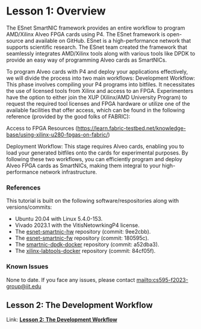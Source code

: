 # Lesson 1: Overview

The ESnet SmartNIC framework provides an entire workflow to program AMD/Xilinx Alveo FPGA cards using P4. The ESnet framework is open-source and available on GitHub. ESnet is a high-performance network that supports scientific research. The ESnet team created the framework that seamlessly integrates AMD/Xilinx tools along with various tools like DPDK to provide an easy way of programming Alveo cards as SmartNICs.

To program Alveo cards with P4 and deploy your applications effectively, we will divide the process into two main workflows:
Development Workflow: This phase involves compiling your P4 programs into bitfiles. It necessitates the use of licensed tools from Xilinx and access to an FPGA. Experimenters have the option to either join the XUP (Xilinx/AMD University Program) to request the required tool licenses and FPGA hardware or utilize one of the available facilities that offer access, which can be found in the following reference (provided by the good folks of FABRIC):

Access to FPGA Resources (https://learn.fabric-testbed.net/knowledge-base/using-xilinx-u280-fpgas-on-fabric/)

Deployment Workflow: This stage requires Alveo cards, enabling you to load your generated bitfiles onto the cards for experimental purposes.
By following these two workflows, you can efficiently program and deploy Alveo FPGA cards as SmartNICs, making them integral to your high-performance network infrastructure.

### References

This tutorial is built on the following software/respositories along with versions/commits:

- Ubuntu 20.04 with Linux 5.4.0-153.
- Vivado 2023.1 with the VitisNetowrkingP4 license.
- The [esnet-smartnic-hw](https://github.com/esnet/esnet-smartnic-hw) repository (commit: 9ee2cbb).
- The [esnet-smartnic-fw](https://github.com/esnet/esnet-smartnic-fw) repository (commit: 180595c).
- The [smartnic-dpdk-docker](https://github.com/esnet/smartnic-dpdk-docker) repository (commit: a52dba3).
- The [xilinx-labtools-docker](https://github.com/esnet/xilinx-labtools-docker) repository (commit: 84cf05f).

### Known Issues

None to date. If you face any issues, please contact [mailto:cs595-f2023-group@iit.edu](mailto:cs595-f2023-group@iit.edu)

## Lesson 2: The Development Workflow

Link: **[Lesson 2: The Development Workflow](2-lesson2.md)**
